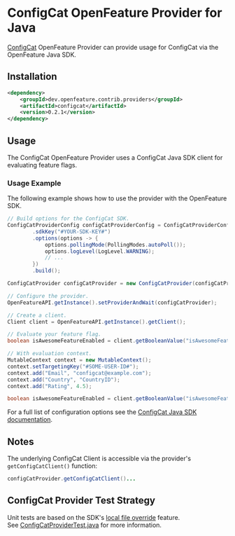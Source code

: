 # ConfigCat OpenFeature Provider for Java

[ConfigCat](https://configcat.com/) OpenFeature Provider can provide usage for ConfigCat via the OpenFeature Java SDK.

## Installation

<!-- x-release-please-start-version -->

```xml
<dependency>
    <groupId>dev.openfeature.contrib.providers</groupId>
    <artifactId>configcat</artifactId>
    <version>0.2.1</version>
</dependency>
```

<!-- x-release-please-end-version -->

## Usage
The ConfigCat OpenFeature Provider uses a ConfigCat Java SDK client for evaluating feature flags.

### Usage Example

The following example shows how to use the provider with the OpenFeature SDK.

```java
// Build options for the ConfigCat SDK.
ConfigCatProviderConfig configCatProviderConfig = ConfigCatProviderConfig.builder()
        .sdkKey("#YOUR-SDK-KEY#")
        .options(options -> {
            options.pollingMode(PollingModes.autoPoll());
            options.logLevel(LogLevel.WARNING);
            // ...
        })
        .build();

ConfigCatProvider configCatProvider = new ConfigCatProvider(configCatProviderConfig);

// Configure the provider.
OpenFeatureAPI.getInstance().setProviderAndWait(configCatProvider);

// Create a client.
Client client = OpenFeatureAPI.getInstance().getClient();

// Evaluate your feature flag.
boolean isAwesomeFeatureEnabled = client.getBooleanValue("isAwesomeFeatureEnabled", false);

// With evaluation context.
MutableContext context = new MutableContext();
context.setTargetingKey("#SOME-USER-ID#");
context.add("Email", "configcat@example.com");
context.add("Country", "CountryID");
context.add("Rating", 4.5);

boolean isAwesomeFeatureEnabled = client.getBooleanValue("isAwesomeFeatureEnabled", false, context);
```
For a full list of configuration options see the [ConfigCat Java SDK documentation](https://configcat.com/docs/sdk-reference/java/#creating-the-configcat-client).

## Notes
The underlying ConfigCat Client is accessible via the provider's `getConfigCatClient()` function:

```java
configCatProvider.getConfigCatClient()...
```

## ConfigCat Provider Test Strategy

Unit tests are based on the SDK's [local file override](https://configcat.com/docs/sdk-reference/java/#flag-overrides) feature.  
See [ConfigCatProviderTest.java](./src/test/java/dev/openfeature/contrib/providers/configcat/ConfigCatProviderTest.java)
for more information.

